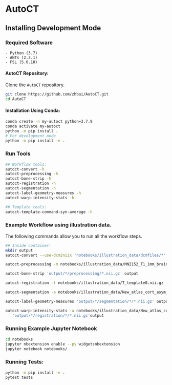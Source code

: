 # AutoCT

## Installing Development Mode

### Required Software
    - Python (3.7)
    - ANTs (2.3.1)
    - FSL (5.0.10)

#### AutoCT Repository:

Clone the `AutoCT` repository.

```sh
git clone https://github.com/zhbai/AutoCT.git
cd AutoCT
```


#### Installation Using Conda:

```sh
conda create -n my-autoct python=3.7.9
conda activate my-autoct
python -m pip install .
# For devolopment mode 
python -m pip install -e .
```

### Run Tools
```sh
## Workflow tools:
autoct-convert -h
autoct-preprocessing -h
autoct-bone-strip -h
autoct-registration -h
autoct-segmentation -h
autoct-label-geometry-measures -h 
autoct-warp-intensity-stats -h

## Template tools:
autoct-template-command-syn-average -h 
```

### Example Workflow using illustration data.

The following commands allow you to run all the workflow steps. 

```sh
## Inside container:
mkdir output
autoct-convert --use-dcm2niix 'notebooks/illustration_data/dcmfiles/*' output

autoct-preprocessing -m notebooks/illustration_data/MNI152_T1_1mm_brain.nii.gz 'output/*/convert/*.nii.gz' output

autoct-bone-strip 'output/*/preprocessing/*.nii.gz' output

autoct-registration -t notebooks/illustration_data/T_template0.nii.gz 'output/*/bone_strip/*.nii.gz' output

autoct-segmentation -a notebooks/illustration_data/New_atlas_cort_asym_sub.nii.gz 'output/*/registration/*/*.nii.gz' output

autoct-label-geometry-measures 'output/*/segmentation/*/*.nii.gz' output

autoct-warp-intensity-stats -a notebooks/illustration_data/New_atlas_cort_asym_sub.nii.gz \
   'output/*/registration/*/*.nii.gz'output
```

### Running Example Jupyter Notebook

```sh
cd notebooks
jupyter nbextension enable --py widgetsnbextension
jupyter notebook notebooks/
```
### Running Tests:
```sh
python -m pip install -e .
pytest tests
```

